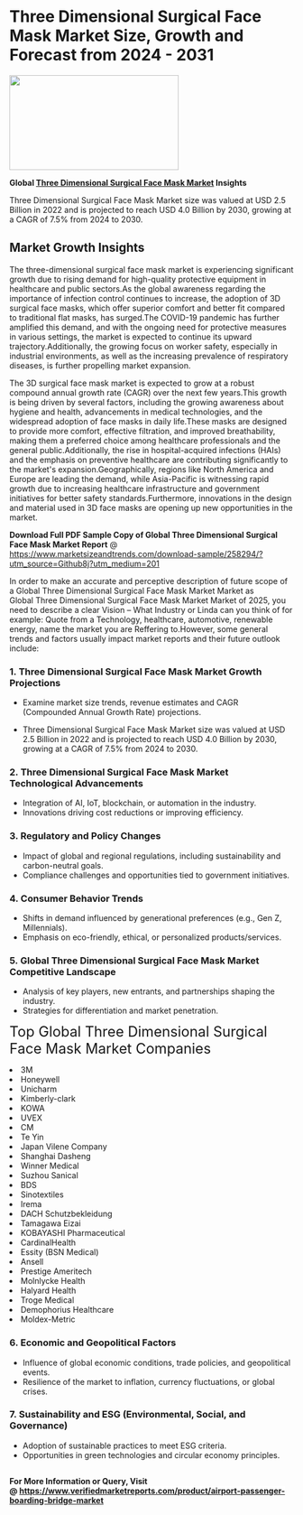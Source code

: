 <H1>Three Dimensional Surgical Face Mask Market Size, Growth and Forecast from 2024 - 2031</H1><img class="aligncenter size-medium wp-image-584254" src="https://thirdeyenews.in/wp-content/uploads/2024/09/Global-Market-Research-300x168.jpeg" alt="" width="300" height="168" /><p><strong>Global&nbsp;<a href="https://www.marketsizeandtrends.com/download-sample/258294/?utm_source=Github8j?utm_medium=201">Three Dimensional Surgical Face Mask Market</a> Insights</strong></p><p>Three Dimensional Surgical Face Mask Market size was valued at USD 2.5 Billion in 2022 and is projected to reach USD 4.0 Billion by 2030, growing at a CAGR of 7.5% from 2024 to 2030.</p><p><h2>Market Growth Insights</h2> <p>The three-dimensional surgical face mask market is experiencing significant growth due to rising demand for high-quality protective equipment in healthcare and public sectors.As the global awareness regarding the importance of infection control continues to increase, the adoption of 3D surgical face masks, which offer superior comfort and better fit compared to traditional flat masks, has surged.The COVID-19 pandemic has further amplified this demand, and with the ongoing need for protective measures in various settings, the market is expected to continue its upward trajectory.Additionally, the growing focus on worker safety, especially in industrial environments, as well as the increasing prevalence of respiratory diseases, is further propelling market expansion.</p> <p>The 3D surgical face mask market is expected to grow at a robust compound annual growth rate (CAGR) over the next few years.This growth is being driven by several factors, including the growing awareness about hygiene and health, advancements in medical technologies, and the widespread adoption of face masks in daily life.These masks are designed to provide more comfort, effective filtration, and improved breathability, making them a preferred choice among healthcare professionals and the general public.Additionally, the rise in hospital-acquired infections (HAIs) and the emphasis on preventive healthcare are contributing significantly to the market's expansion.Geographically, regions like North America and Europe are leading the demand, while Asia-Pacific is witnessing rapid growth due to increasing healthcare infrastructure and government initiatives for better safety standards.Furthermore, innovations in the design and material used in 3D face masks are opening up new opportunities in the market.</p> <p><span class=""><strong>Download Full PDF Sample Copy of Global Three Dimensional Surgical Face Mask Market Report</strong> @ <a href="https://www.marketsizeandtrends.com/download-sample/258294/?utm_source=Github8j?utm_medium=201" target="_blank">https://www.marketsizeandtrends.com/download-sample/258294/?utm_source=Github8j?utm_medium=201</a></span></p><p>In order to make an accurate and perceptive description of future scope of a Global&nbsp;Three Dimensional Surgical Face Mask Market Market as Global&nbsp;Three Dimensional Surgical Face Mask Market Market of 2025, you need to describe a clear Vision &ndash; What Industry or Linda can you think of for example: Quote from a Technology, healthcare, automotive, renewable energy, name the market you are Reffering to.However, some general trends and factors usually impact market reports and their future outlook include:</p><h3>1.&nbsp;<strong>Three Dimensional Surgical Face Mask Market Growth Projections</strong></h3><ul><li>Examine market size trends, revenue estimates and CAGR (Compounded Annual Growth Rate) projections.</li><li><p>Three Dimensional Surgical Face Mask Market size was valued at USD 2.5 Billion in 2022 and is projected to reach USD 4.0 Billion by 2030, growing at a CAGR of 7.5% from 2024 to 2030.</p></li></ul><h3>2.&nbsp;<strong>Three Dimensional Surgical Face Mask Market Technological Advancements</strong></h3><ul><li>Integration of AI, IoT, blockchain, or automation in the industry.</li><li>Innovations driving cost reductions or improving efficiency.</li></ul><h3>3.&nbsp;<strong>Regulatory and Policy Changes</strong></h3><ul><li>Impact of global and regional regulations, including sustainability and carbon-neutral goals.</li><li>Compliance challenges and opportunities tied to government initiatives.</li></ul><h3>4.&nbsp;<strong>Consumer Behavior Trends</strong></h3><ul><li>Shifts in demand influenced by generational preferences (e.g., Gen Z, Millennials).</li><li>Emphasis on eco-friendly, ethical, or personalized products/services.</li></ul><h3>5.&nbsp;<strong>Global Three Dimensional Surgical Face Mask Market Competitive Landscape</strong></h3><ul><li>Analysis of key players, new entrants, and partnerships shaping the industry.</li><li>Strategies for differentiation and market penetration.</li></ul><p data-pm-slice="1 1 []"><span style="color: inherit; font-family: inherit; font-size: 25px;">Top Global Three Dimensional Surgical Face Mask Market Companies</span></p><div class="" data-test-id=""><p><li>3M</li><li> Honeywell</li><li> Unicharm</li><li> Kimberly-clark</li><li> KOWA</li><li> UVEX</li><li> CM</li><li> Te Yin</li><li> Japan Vilene Company</li><li> Shanghai Dasheng</li><li> Winner Medical</li><li> Suzhou Sanical</li><li> BDS</li><li> Sinotextiles</li><li> Irema</li><li> DACH Schutzbekleidung</li><li> Tamagawa Eizai</li><li> KOBAYASHI Pharmaceutical</li><li> CardinalHealth</li><li> Essity (BSN Medical)</li><li> Ansell</li><li> Prestige Ameritech</li><li> Molnlycke Health</li><li> Halyard Health</li><li> Troge Medical</li><li> Demophorius Healthcare</li><li> Moldex-Metric</li></p></div><h3>6.&nbsp;<strong>Economic and Geopolitical Factors</strong></h3><ul><li>Influence of global economic conditions, trade policies, and geopolitical events.</li><li>Resilience of the market to inflation, currency fluctuations, or global crises.</li></ul><h3>7.&nbsp;<strong>Sustainability and ESG (Environmental, Social, and Governance)</strong></h3><ul><li>Adoption of sustainable practices to meet ESG criteria.</li><li>Opportunities in green technologies and circular economy principles.</li></ul><h2><strong style="font-size: 14px;">For More Information or Query, Visit @&nbsp;</strong><a style="background-color: #ffffff; font-size: 14px;" href="https://www.marketsizeandtrends.com/report/three-dimensional-surgical-face-mask-market/" target="_blank">https://www.verifiedmarketreports.com/product/airport-passenger-boarding-bridge-market</a></h2>